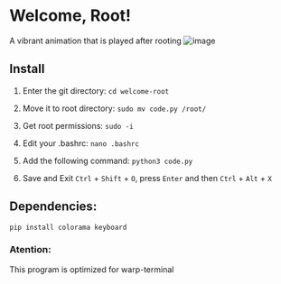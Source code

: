 # Welcome, Root!
A vibrant animation that is played after rooting
![image](https://github.com/user-attachments/assets/276a43bb-dcea-4b55-87bc-9547203aed53)
## Install

1. Enter the git directory:
`cd welcome-root`

2. Move it to root directory:
`sudo mv code.py /root/`

3. Get root permissions:
`sudo -i`

4. Edit your .bashrc:
`nano .bashrc`

5. Add the following command:
`python3 code.py`
6. Save and Exit
 `Ctrl` + `Shift` + `O`, press `Enter` and then `Ctrl` + `Alt` + `X`


## Dependencies:
`pip install colorama keyboard`


### Atention:
This program is optimized for warp-terminal
